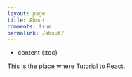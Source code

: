 ```yaml
---
layout: page
title: About
comments: true
permalink: /about/
---
```


* content
{:toc}

This is the place where Tutorial to React.
